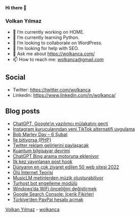 #### Hi there 👋

### Volkan Yılmaz

- 🔭 I’m currently working on HOME.
- 🌱 I’m currently learning Python.
- 👯 I’m looking to collaborate on WordPress.
- 🤔 I’m looking for help with SEO.
- 💬 Ask me about https://wolkanca.com/
- 📫 How to reach me: wolkanca@gmail.com

## Social
- Twitter: https://twitter.com/wolkanca
- Linkedin: https://www.linkedin.com/in/wolkanca/



## Blog posts
<!-- BLOG-POST-LIST:START -->
- [ChatGPT, Google’ın yazılımcı mülakatını geçti](https://wolkanca.com/chatgpt-googlein-yazilimci-mulakatini-gecti/)
- [Instagram kurucularından yeni TikTok alternatifi uygulama](https://wolkanca.com/instagram-kurucularindan-yeni-tiktok-alternatifi-uygulama/)
- [Bob Marley Day – 6 Şubat](https://wolkanca.com/bob-marley-day-6-subat/)
- [İle bitiyorsa {PHP}](https://wolkanca.com/ile-bitiyorsa-php/)
- [Twitter reklam gelirlerini paylaşacak](https://wolkanca.com/twitter-reklam-gelirlerini-paylasacak/)
- [Kuantum bilgisayar devrimi](https://wolkanca.com/kuantum-bilgisayarlar-sayisiz-sorunu-cozebilir-ve-pek-cok-yeni-sorun-yaratabilir/)
- [ChatGPT Bing arama motoruna ekleniyor](https://wolkanca.com/chatgpt-bing-arama-motoruna-ekleniyor/)
- [İlk kez yayınlanan post hook](https://wolkanca.com/ilk-kez-yayinlanan-post-hook/)
- [Dünyanın en çok ziyaret edilen 50 web sitesi 2022](https://wolkanca.com/dunyanin-en-cok-ziyaret-edilen-50-web-sitesi-2022/)
- [Ölü İnternet Teorisi](https://wolkanca.com/olu-internet-teorisi/)
- [MusicLM metinlerden müzik oluşturabiliyor](https://wolkanca.com/musiclm-metinlerden-muzik-olusturabiliyor/)
- [Turhost bot engelleme modülü](https://wolkanca.com/turhost-bot-engelleme-modulu/)
- [Windows’da WiFi önceliğini değiştirmek](https://wolkanca.com/windowsda-wifi-onceligini-degistirmek/)
- [Google Search Console: İçerik Fikirleri](https://wolkanca.com/google-search-console-icerik-fikirleri/)
- [Türkiye’den PayPal hesabı açmak](https://wolkanca.com/turkiyeden-paypal-hesabi-acmak/)
<!-- BLOG-POST-LIST:END -->


[Volkan Yılmaz](https://volkanyilmaz.com.tr/) - [wolkanca](https://wolkanca.com/)
